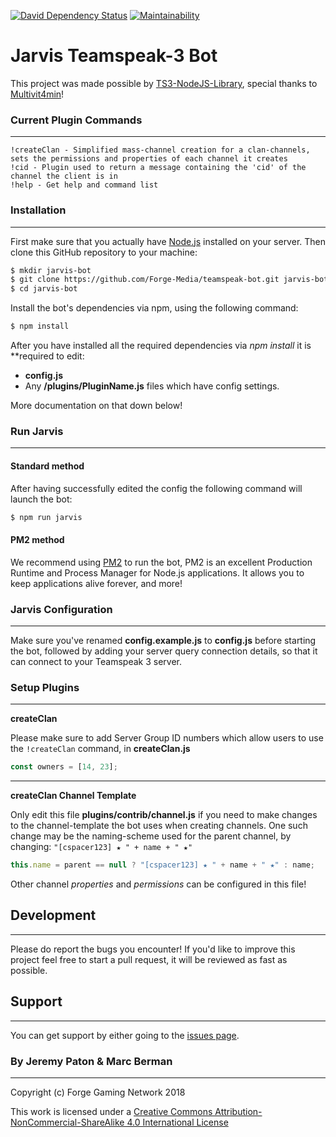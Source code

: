 [![David Dependency Status](https://david-dm.org/Forge-Media/teamspeak-bot.svg)](https://david-dm.org/Forge-Media/teamspeak-bot)
[![Maintainability](https://api.codeclimate.com/v1/badges/0957f4a29edc878ec073/maintainability)](https://codeclimate.com/github/Forge-Media/teamspeak-bot/maintainability)
# Jarvis Teamspeak-3 Bot
This project was made possible by [TS3-NodeJS-Library](https://github.com/Multivit4min/TS3-NodeJS-Library), special thanks to [Multivit4min](https://github.com/Multivit4min/)!
### Current Plugin Commands
----
```
!createClan - Simplified mass-channel creation for a clan-channels, sets the permissions and properties of each channel it creates
!cid - Plugin used to return a message containing the 'cid' of the channel the client is in
!help - Get help and command list
```
### Installation
----
First make sure that you actually have [Node.js](https://nodejs.org/en/) installed on your server. Then clone this GitHub repository to your machine:
```sh
$ mkdir jarvis-bot
$ git clone https://github.com/Forge-Media/teamspeak-bot.git jarvis-bot
$ cd jarvis-bot
```
Install the bot's dependencies via npm, using the following command:
```sh
$ npm install
```
After you have installed all the required dependencies via *npm install* it is **required to edit:
- __config.js__
- Any __/plugins/PluginName.js__ files which have config settings. 

More documentation on that down below!

### Run Jarvis
----
#### Standard method
After having successfully edited the config the following command will launch the bot:
```sh
$ npm run jarvis
```
#### PM2 method
We recommend using [PM2](https://github.com/Unitech/pm2) to run the bot, PM2 is an excellent Production Runtime and Process Manager for Node.js applications. It allows you to keep applications alive forever, and more!

### Jarvis Configuration
----

Make sure you've renamed __config.example.js__ to __config.js__ before starting the bot, followed by adding your server query connection details, so that it can connect to your Teamspeak 3 server. 

### Setup Plugins
----
__createClan__

Please make sure to add Server Group ID numbers which allow users to use the `!createClan` command, in __createClan.js__ 
```javascript
const owners = [14, 23];
```
----
__createClan Channel Template__

Only edit this file __plugins/contrib/channel.js__ if you need to make changes to the channel-template the bot uses when creating channels. One such change may be the naming-scheme used for the parent channel, by changing: `"[cspacer123] ★ " + name + " ★"`
```javascript
this.name = parent == null ? "[cspacer123] ★ " + name + " ★" : name;
```
Other channel _properties_ and _permissions_ can be configured in this file!

## Development
----
Please do report the bugs you encounter!
If you'd like to improve this project feel free to start a pull request, it will be reviewed as fast as possible.

## Support
----
You can get support by either going to the [issues page](https://github.com/Forge-Media/teamspeak-bot/issues).


### By Jeremy Paton & Marc Berman
----
Copyright (c) Forge Gaming Network 2018

This work is licensed under a [Creative Commons Attribution-NonCommercial-ShareAlike 4.0 International License](https://creativecommons.org/licenses/by-nc-sa/4.0/)
